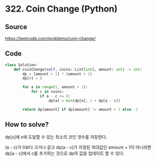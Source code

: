 # 322. Coin Change (Python)

## Source

https://leetcode.com/problems/coin-change/

## Code

```python
class Solution:
    def coinChange(self, coins: List[int], amount: int) -> int:
        dp = [amount + 1] * (amount + 1)
        dp[0] = 0

        for a in range(1, amount + 1):
            for c in coins:
                if a - c >= 0:
                    dp[a] = min(dp[a], 1 + dp[a - c])

        return dp[amount] if dp[amount] != amount + 1 else -1
```

## How to solve?

dp[x]에 x에 도달할 수 있는 최소의 코인 갯수를 저장한다.

(a - c)가 0보다 크거나 같고 dp[a - c]가 지정된 최대값인 amount + 1이 아니라면 dp[a - c]에서 c를 추가하는 것으로 dp의 값을 업데이트 할 수 있다.
